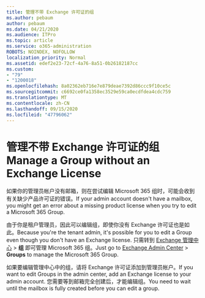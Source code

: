 ```yaml
---
title: 管理不带 Exchange 许可证的组
ms.author: pebaum
author: pebaum
ms.date: 04/21/2020
ms.audience: ITPro
ms.topic: article
ms.service: o365-administration
ROBOTS: NOINDEX, NOFOLLOW
localization_priority: Normal
ms.assetid: edef2e23-72cf-4a76-8a51-0b26182187cc
ms.custom:
- "79"
- "1200018"
ms.openlocfilehash: 8a02362eb716e7e879deae7392d86ccc9f10ce5c
ms.sourcegitcommit: c6692ce0fa1358ec3529e59ca0ecdfdea4cdc759
ms.translationtype: MT
ms.contentlocale: zh-CN
ms.lasthandoff: 09/15/2020
ms.locfileid: "47796062"
---
```

# <a name="manage-a-group-without-an-exchange-license"></a><span data-ttu-id="658d9-102">管理不带 Exchange 许可证的组</span><span class="sxs-lookup"><span data-stu-id="658d9-102">Manage a Group without an Exchange License</span></span>

<span data-ttu-id="658d9-103">如果你的管理员帐户没有邮箱，则在尝试编辑 Microsoft 365 组时，可能会收到有关缺少产品许可证的错误。</span><span class="sxs-lookup"><span data-stu-id="658d9-103">If your admin account doesn't have a mailbox, you might get an error about a missing product license when you try to edit a Microsoft 365 Group.</span></span>
  
<span data-ttu-id="658d9-104">由于你是租户管理员，因此可以编辑组，即使你没有 Exchange 许可证也是如此。</span><span class="sxs-lookup"><span data-stu-id="658d9-104">Because you're the tenant admin, it's possible for you to edit a Group even though you don't have an Exchange license.</span></span> <span data-ttu-id="658d9-105">只需转到 [Exchange 管理中心](https://outlook.office365.com/ecp.aspx) \> **组** 即可管理 Microsoft 365 组。</span><span class="sxs-lookup"><span data-stu-id="658d9-105">Just go to [Exchange Admin Center](https://outlook.office365.com/ecp.aspx) \> **Groups** to manage the Microsoft 365 Group.</span></span>
  
<span data-ttu-id="658d9-106">如果要编辑管理中心中的组，请将 Exchange 许可证添加到管理员帐户。</span><span class="sxs-lookup"><span data-stu-id="658d9-106">If you want to edit Groups in the admin center, add an Exchange license to your admin account.</span></span> <span data-ttu-id="658d9-107">您需要等到邮箱完全创建后，才能编辑组。</span><span class="sxs-lookup"><span data-stu-id="658d9-107">You need to wait until the mailbox is fully created before you can edit a group.</span></span>
  